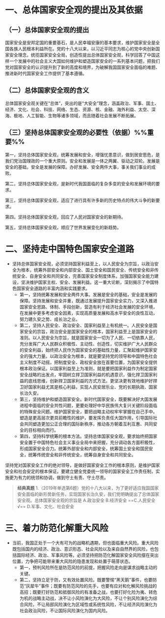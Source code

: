 # 一、总体国家安全观的提出及其依据
## （一）总体国家安全观的提出
国家安全是安邦定国的重要基石，是人民幸福安康的基本要求，维护国家安全是全国各族人民根本利益所在。党的十八大以来，以习近平同志为核心的党中央创新国家安全理念，统揽国家安全全局，创造性提出总体国家安全观，科学回答了中国这样一个发展中的社会主义大国如何维护和塑造国家安全的一系列基本问题，把我们党对国家安全的认识提升到了新的高度和境界，为破解我国国家安全面临的难题、推进新时代国家安全工作提供了基本遵循。
## （二）总体国家安全观的含义
总体国家安全观关键在“总体”，突出的是“大安全”理念，涵盖政治、军事、国土、经济、文化、社会、科技、网络、生态、资源、核、金融、海外利益、太空、深海、极地、人工智能、生物等诸多领域，而且随着社会发展不断拓展。
## （三）坚持总体国家安全观的必要性（依据）%%重要%%
第一，坚持总体国家安全观，统筹发展和安全，增强忧患意识，做到居安思危，是我们党治国理政的一个重大原则。安全和发展是一体之两翼、驱动之双轮。发展是安全的基础，安全是发展的保障。办好发展、安全两件大事，事关我们事业的成败。

第二，坚持总体国家安全观，是新时代我国面临的复杂多变的安全和发展环境的要求。

第三，坚持总体国家安全观，适应了进行具有许多新的历史特点的伟大斗争的新要求。

第四，坚持总体国家安全观，回应了人民对国家安全的新期待。

第五，坚持总体国家安全观，顺应了世界发展变化的新趋势。
# 二、坚持走中国特色国家安全道路
- 坚持总体国家安全观，必须坚持国家利益至上，以人民安全为宗旨，以政治安全为根本，统筹外部安全和内部安全、国土安全和国民安全、传统安全和非传统安全、自身安全和共同安全，完善国家安全制度体系，加强国家安全能力建设，坚决维护国家主权、安全、发展利益。这一重大论断，深刻揭示了中国特色国家安全道路的丰富内涵和实践要求。
	- 第一，坚持统筹发展和安全两件大事。发展是安全的基础，安全是发展的保障。坚持发展和安全并重，既通过发展提升国家安全实力，又深入推进国家安全思路、体制、手段创新，营造有利于经济社会发展的安全环境，在发展中更多考虑安全因素，实现高质量发展和高水平安全的良性互动，努力建久安之势、成长治之业。
	- 第二，坚持人民安全、政治安全、国家利益至上有机统一。人民安全是国家安全的宗旨，政治安全是国家安全的根本，国家利益至上是国家安全的准则。以人民安全为宗旨，就是国家安全一切为了人民、一切依靠人民，充分发挥广大人民群众积极性、主动性、创造性，切实维护广大人民群众的安全利益，始终把人民作为国家安全的基础性力量，汇聚起维护国家安全的强大力量。以政治安全为根本，就是要坚持党的领导和中国特色社会主义制度不动摇，把制度安全、政权安全放在首要位置，为国家安全提供根本政治保证。以国家利益至上为准则，就是要把国家利益作为制定国家安全战略的出发点，牢固树立捍卫国家利益的机遇意识，强化捍卫国家利益的底线思维，创新捍卫国家利益的方式方法，更坚决更有效地维护好捍卫好国家利益尤其是核心利益，实现人民安居乐业、党的长期执政、国家长治久安。
	- 第三，坚持维护和塑造国家安全。新时代国家安全，既要解决好大国发展进程中面临的安全共性问题，更要处理好中华民族伟大复兴关键阶段面临的特殊安全问题。维护国家安全，要把战略主动权牢牢掌握在自己手中。塑造是更高层次更具前瞻性的维护，要发挥负责任大国作用，引导国际社会共同塑造更加公正合理的国际新秩序，推动各方朝着互利互惠、共同安全的目标相向而行。
	- 第四，坚持科学统筹的根本方法。坚持总体国家安全观，要求始终把国家安全置于中国特色社会主义事业全局中来把握，充分调动各方面积极性，形成国家安全合力。统筹外部安全和内部安全，统筹国土安全和国民安全，统筹传统安全和非传统安全，统筹自身安全和共同安全。

坚持党对国家安全工作的绝对领导，是做好国家安全工作的根本原则，是维护国家安全和社会安定的根本保证。要建立健全党委统一领导的国家安全工作责任制，实施更为有力的统领和协调，做到守土有责、守土尽责。

>**经典真题**
1.（2019年单选第6题）党的十八大以来，为了更好适应我国国家安全面临的新形势新任务，实现国家长治久安，我们党明确提出了总体国家安全观。总体国家安全观的宗旨是
A.政治安全
B.经济安全
==C.人民安全√==
D.军事、文化、社会安全
# 三、着力防范化解重大风险
- 当前，我国正处于一个大有可为的战略机遇期，但也面临重大风险。重大风险既包括国内的经济、政治、意识形态、社会风险以及来自自然界的风险，也包括国际经济、政治、军事风险等。必须坚持把防范化解国家安全风险摆在突出位置，力争把可能带来重大风险的隐患发现和处置于萌芽状态。
	- 第一，预判风险所在是防范风险的前提，把握风险走向是谋求战略主动的关键。
	- 第二，坚持立足于防，又有效处置风险。既要警惕“黑天鹅”事件，也要防范“灰犀牛”事件；既要有防范风险的先手，也要有应对和化解风险挑战的高招；既要打好防范和抵御风险的有准备之战，也要打好化险为夷、转危为机的战略主动战，决不让小风险演化为大风险，不让个别风险演化为综合风险，不让局部风险演化为区域性或系统性风险，不让经济风险演化为社会政治风险，不让国际风险演化为国内风险。